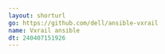 ```yaml
---
layout: shorturl
go: https://github.com/dell/ansible-vxrail
name: Vxrail ansible
dt: 240407151926
---
```

